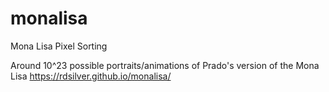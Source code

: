 # monalisa
Mona Lisa Pixel Sorting

Around 10^23 possible portraits/animations of Prado's version of the Mona Lisa
https://rdsilver.github.io/monalisa/
